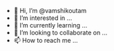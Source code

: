 - 👋 Hi, I’m @vamshikoutam
- 👀 I’m interested in ...
- 🌱 I’m currently learning ...
- 💞️ I’m looking to collaborate on ...
- 📫 How to reach me ...

<!---
vamshikoutam/vamshikoutam is a ✨ special ✨ repository because its `README.md` (this file) appears on your GitHub profile.
You can click the Preview link to take a look at your changes.
--->
